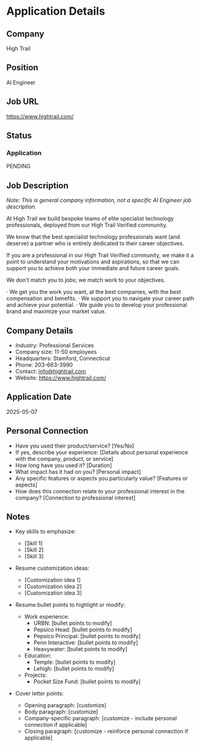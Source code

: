 # Application Details

## Company
High Trail

## Position
AI Engineer

## Job URL
https://www.hightrail.com/

## Status
### Application
PENDING

## Job Description
*Note: This is general company information, not a specific AI Engineer job description.*

At High Trail we build bespoke teams of elite specialist technology professionals, deployed from our High Trail Verified community.  

We know that the best specialist technology professionals want (and deserve) a partner who is entirely dedicated to their career objectives.

If you are a professional in our High Trail Verified community, we make it a point to understand your motivations and aspirations, so that we can support you to achieve both your immediate and future career goals.  

We don't match you to jobs; we match work to your objectives. 

·    We get you the work you want, at the best companies, with the best compensation and benefits.
·    We support you to navigate your career path and achieve your potential.
·    We guide you to develop your professional brand and maximize your market value.

## Company Details
- Industry: Professional Services
- Company size: 11-50 employees
- Headquarters: Stamford, Connecticut
- Phone: 203-663-3990
- Contact: info@hightrail.com
- Website: https://www.hightrail.com/

## Application Date
2025-05-07

## Personal Connection
- Have you used their product/service? [Yes/No]
- If yes, describe your experience: [Details about personal experience with the company, product, or service]
- How long have you used it? [Duration]
- What impact has it had on you? [Personal impact]
- Any specific features or aspects you particularly value? [Features or aspects]
- How does this connection relate to your professional interest in the company? [Connection to professional interest]

## Notes
- Key skills to emphasize:
  - [Skill 1]
  - [Skill 2]
  - [Skill 3]

- Resume customization ideas:
  - [Customization idea 1]
  - [Customization idea 2]
  - [Customization idea 3]
  
- Resume bullet points to highlight or modify:
  - Work experience:
    - URBN: [bullet points to modify]
    - Pepsico Head: [bullet points to modify]
    - Pepsico Principal: [bullet points to modify]
    - Penn Interactive: [bullet points to modify]
    - Heavywater: [bullet points to modify]
  - Education:
    - Temple: [bullet points to modify]
    - Lehigh: [bullet points to modify]
  - Projects:
    - Pocket Size Fund: [bullet points to modify]

- Cover letter points:
  - Opening paragraph: [customize]
  - Body paragraph: [customize]
  - Company-specific paragraph: [customize - include personal connection if applicable]
  - Closing paragraph: [customize - reinforce personal connection if applicable]

